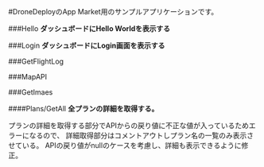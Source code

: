 #DroneDeployのApp Market用のサンプルアプリケーションです。


###Hello
**ダッシュボードにHello Worldを表示する**

###Login
**ダッシュボードにLogin画面を表示する**

###GetFlightLog

###MapAPI

###GetImaes


####Plans/GetAll
**全プランの詳細を取得する。** 

プランの詳細を取得する部分でAPIからの戻り値に不正な値が入っているためエラーになるので、
詳細取得部分はコメントアウトしプラン名の一覧のみ表示させている。
APIの戻り値がnullのケースを考慮し、詳細も表示できるように修正。

